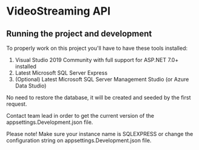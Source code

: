 # VideoStreaming API

## Running the project and development

To properly work on this project you'll have to have these tools installed:

1. Visual Studio 2019 Community with full support for ASP.NET 7.0+ installed
2. Latest Microsoft SQL Server Express
3. (Optional) Latest Microsoft SQL Server Management Studio (or Azure Data Studio)

No need to restore the database, it will be created and seeded by the first request.

Contact team lead in order to get the current version of the appsettings.Development.json file.

Please note! Make sure your instance name is SQLEXPRESS or change the configuration string on appsettings.Development.json file.
